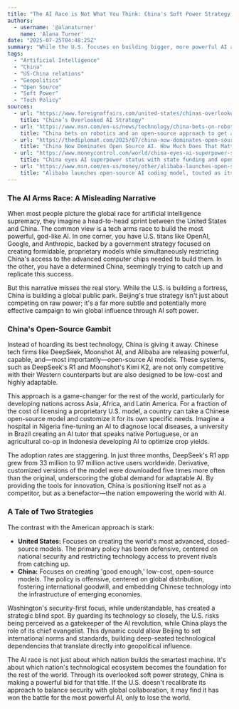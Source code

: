 ```yaml
---
title: "The AI Race is Not What You Think: China's Soft Power Strategy to Win the World"
authors:
  - username: '@alanaturner'
    name: 'Alana Turner'
date: "2025-07-25T04:48:25Z"
summary: "While the U.S. focuses on building bigger, more powerful AI and restricting access to its technology, China is playing a different game. By distributing cheap, adaptable, open-source AI models, Beijing is executing a brilliant soft power strategy that could win the hearts and minds of the developing world, challenging American leadership in a way Washington hasn't seen before."
tags:
  - "Artificial Intelligence"
  - "China"
  - "US-China relations"
  - "Geopolitics"
  - "Open Source"
  - "Soft Power"
  - "Tech Policy"
sources:
  - url: "https://www.foreignaffairs.com/united-states/chinas-overlooked-ai-strategy"
    title: "China’s Overlooked AI Strategy"
  - url: "https://www.msn.com/en-us/news/technology/china-bets-on-robotics-and-an-open-source-approach-to-get-an-edge-over-u-s-ai/ar-AA1J9QsD"
    title: "China bets on robotics and an open-source approach to get an edge over U.S. AI"
  - url: "https://thediplomat.com/2025/07/china-now-dominates-open-source-ai-how-much-does-that-matter/"
    title: "China Now Dominates Open Source AI. How Much Does That Matter?"
  - url: "https://www.moneycontrol.com/world/china-eyes-ai-superpower-status-with-state-funding-and-open-source-strategy-article-13289947.html"
    title: "China eyes AI superpower status with state funding and open-source strategy"
  - url: "https://www.msn.com/en-us/money/other/alibaba-launches-open-source-ai-coding-model-touted-as-its-most-advanced-to-date/ar-AA1J6hEO"
    title: "Alibaba launches open-source AI coding model, touted as its most advanced to date"
---
```


### The AI Arms Race: A Misleading Narrative

When most people picture the global race for artificial intelligence supremacy, they imagine a head-to-head sprint between the United States and China. The common view is a tech arms race to build the most powerful, god-like AI. In one corner, you have U.S. titans like OpenAI, Google, and Anthropic, backed by a government strategy focused on creating formidable, proprietary models while simultaneously restricting China's access to the advanced computer chips needed to build them. In the other, you have a determined China, seemingly trying to catch up and replicate this success.

But this narrative misses the real story. While the U.S. is building a fortress, China is building a global public park. Beijing's true strategy isn't just about competing on raw power; it's a far more subtle and potentially more effective campaign to win global influence through AI soft power.

### China's Open-Source Gambit

Instead of hoarding its best technology, China is giving it away. Chinese tech firms like DeepSeek, Moonshot AI, and Alibaba are releasing powerful, capable, and—most importantly—open-source AI models. These systems, such as DeepSeek's R1 and Moonshot's Kimi K2, are not only competitive with their Western counterparts but are also designed to be low-cost and highly adaptable.

This approach is a game-changer for the rest of the world, particularly for developing nations across Asia, Africa, and Latin America. For a fraction of the cost of licensing a proprietary U.S. model, a country can take a Chinese open-source model and customize it for its own specific needs. Imagine a hospital in Nigeria fine-tuning an AI to diagnose local diseases, a university in Brazil creating an AI tutor that speaks native Portuguese, or an agricultural co-op in Indonesia developing AI to optimize crop yields. 

The adoption rates are staggering. In just three months, DeepSeek's R1 app grew from 33 million to 97 million active users worldwide. Derivative, customized versions of the model were downloaded five times more often than the original, underscoring the global demand for adaptable AI. By providing the tools for innovation, China is positioning itself not as a competitor, but as a benefactor—the nation empowering the world with AI.

### A Tale of Two Strategies

The contrast with the American approach is stark:

*   **United States:** Focuses on creating the world's most advanced, closed-source models. The primary policy has been defensive, centered on national security and restricting technology access to prevent rivals from catching up.
*   **China:** Focuses on creating 'good enough,' low-cost, open-source models. The policy is offensive, centered on global distribution, fostering international goodwill, and embedding Chinese technology into the infrastructure of emerging economies.

Washington's security-first focus, while understandable, has created a strategic blind spot. By guarding its technology so closely, the U.S. risks being perceived as a gatekeeper of the AI revolution, while China plays the role of its chief evangelist. This dynamic could allow Beijing to set international norms and standards, building deep-seated technological dependencies that translate directly into geopolitical influence.

The AI race is not just about which nation builds the smartest machine. It's about which nation's technological ecosystem becomes the foundation for the rest of the world. Through its overlooked soft power strategy, China is making a powerful bid for that title. If the U.S. doesn't recalibrate its approach to balance security with global collaboration, it may find it has won the battle for the most powerful AI, only to lose the world.
